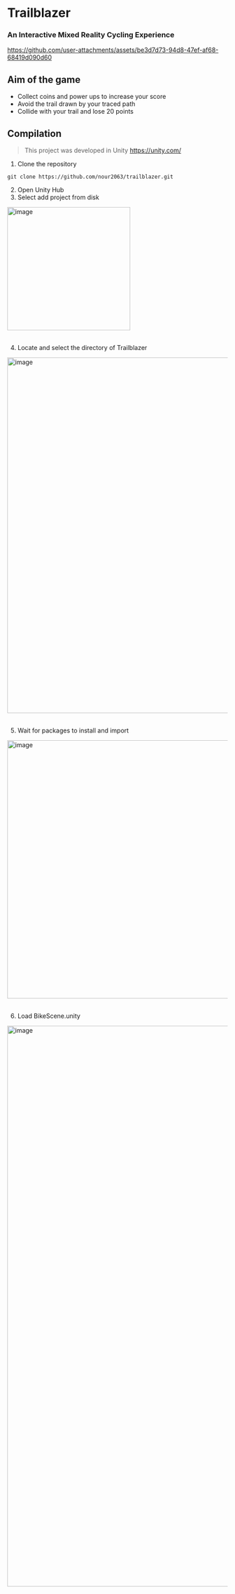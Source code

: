 # Trailblazer
### An Interactive Mixed Reality Cycling Experience

https://github.com/user-attachments/assets/be3d7d73-94d8-47ef-af68-68419d090d60

## Aim of the game
- Collect coins and power ups to increase your score
- Avoid the trail drawn by your traced path
- Collide with your trail and lose 20 points

## Compilation
> This project was developed in Unity
> https://unity.com/
1. Clone the repository
```
git clone https://github.com/nour2063/trailblazer.git
```
2. Open Unity Hub
3. Select add project from disk

<img width="281" alt="image" src="https://github.com/user-attachments/assets/ae1e0910-4bb6-45cf-9ac4-4b944ee64d67" />
<br><br>

4. Locate and select the directory of Trailblazer

<img width="811" alt="image" src="https://github.com/user-attachments/assets/ce04ef4b-e4f1-4589-8da7-04f558f855da" />
<br><br>

5. Wait for packages to install and import

<img width="589" alt="image" src="https://github.com/user-attachments/assets/c15e8f8d-0c6d-4010-8f9f-14cce45e5eec" />
<br><br>

6. Load BikeScene.unity

<img width="1279" alt="image" src="https://github.com/user-attachments/assets/0e617369-41f2-44ec-854d-fea14aab0dbd" />
